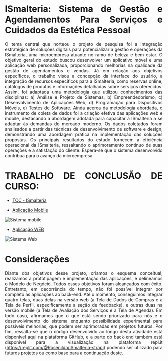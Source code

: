 <div align="justify">
  
# ISmalteria: Sistema de Gestão e Agendamentos Para Serviços e Cuidados da Estética Pessoal

O tema central que norteou o projeto de pesquisa foi a integração estratégica de soluções digitais para potencializar a gestão e operações da ISmalteria, uma microempresa atuante no ramo de beleza e bem-estar. O objetivo geral do estudo buscou desenvolver um aplicativo móvel e uma aplicação web personalizada, proporcionando melhorias na qualidade da gestão de agendamentos e vendas. Já em relação aos objetivos específicos, o trabalho visou a concepção da interface do usuário, a integração de recursos específicos para a ISmalteria, como reservas online, catálogos de produtos e informações detalhadas sobre serviços oferecidos. Assim, foi adaptada uma metodologia que utilizou conhecimentos das disciplinas: a) Análise e Projeto de Sistemas, b) Empreendedorismo, c) Desenvolvimento de Aplicações Web, d) Programação para Dispositivos Móveis, e) Testes de Software. Ainda acerca da metodologia abordada, o instrumento de coleta de dados foi a criação efetiva das aplicações web e mobile, destacando a abordagem adotada para capacitar a ISmalteria a se adaptar às demandas do mercado moderno. Os dados coletados foram analisados a partir das técnicas de desenvolvimento de software e design, demonstrando uma abordagem prática na implementação das soluções propostas. Os principais resultados do estudo fornecem a eficiência operacional da ISmalteria, ressaltando o aprimoramento contínuo de suas operações e a satisfação do cliente. Espera-se que o sistema desenvolvido contribua para o avanço da microempresa.

# TRABALHO DE CONCLUSÃO DE CURSO:

- [TCC - ISmalteria](https://github.com/rose-del/ISmalteria/blob/f21bca3ffbd489a5db259237edfe9061f81d6359/TCC%20-%20ISmalteria%20(Vers%C3%A3o%20Corrigida)-1.pdf)
  
- [Aplicação Mobile](https://github.com/rose-del/ISmalteria/tree/f21bca3ffbd489a5db259237edfe9061f81d6359/ISmalteria-mobile/ISmalteria---mobile)
<div>
  <img src="https://github.com/rose-del/ISmalteria/assets/119326136/b4cdcec6-b2ab-457d-be67-fe010eda3a02" alt="Sistema mobile">
</div> 

- [Aplicação WEB](https://github.com/rose-del/ISmalteria/tree/f21bca3ffbd489a5db259237edfe9061f81d6359/ISmalteria-web)
 <div>
   <img src="https://github.com/rose-del/ISmalteria/assets/119326136/8ba22350-7c8c-4338-b94a-e6eec2ff452b" alt="Sistema Web">
 </div>

# Considerações

Diante dos objetivos desse projeto, criamos o esquema conceitual, realizamos a prototipagem e implementação das aplicações, e delineamos o Modelo de Negócio. Todos esses objetivos foram alcançados com êxito. Entretanto, em decorrência do tempo, não foi possível integrar por completo as aplicações ao back-end. Até o momento, conseguimos integrar quatro telas, duas delas na versão web (a Tela de Dados de Compras e a Tela de Perfil, especificamente a seção de feedbacks), e outras duas na versão mobile (a Tela de Avaliação dos Serviços e a Tela de Agenda). Em todo caso, afirmamos que o que está sendo priorizado para nós é o desenvolvimento do sistema enquanto possibilidade experimental para possíveis melhorias, que podem ser aprimoradas em projetos futuros.
Por fim, ressalta-se que o código desenvolvido ao longo desta atividade está disponível aqui na plataforma GitHub, e a parte do back-end também está disponível para a visualização na plataforma repl.it (https://replit.com/@Rosenilda/ISmalteria-strapi) podendo ser utilizado para futuros projetos ou como base para a continuação deste.

</div>
